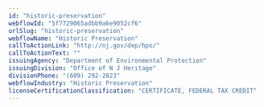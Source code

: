 ```yaml
---
id: "historic-preservation"
webflowId: "5f7729065adbb9a6e9052cf6"
urlSlug: "historic-preservation"
webflowName: "Historic Preservation"
callToActionLink: "http://nj.gov/dep/hpo/"
callToActionText: ""
issuingAgency: "Department of Environmental Protection"
issuingDivision: "Office of N J Heritage"
divisionPhone: "(609) 292-2023"
webflowIndustry: "Historic Preservation"
licenseCertificationClassification: "CERTIFICATE, FEDERAL TAX CREDIT"
---
```

